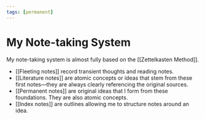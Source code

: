 ```yaml
---
tags: [permanent]
---
```


# My Note-taking System

My note-taking system is almost fully based on the [[Zettelkasten Method]]. 

- [[Fleeting notes]] record transient thoughts and reading notes. 
- [[Literature notes]] are atomic concepts or ideas that stem from these first notes—they are always clearly referencing the original sources. 
- [[Permanent notes]] are original ideas that I form from these foundations. They are also atomic concepts.
- [[Index notes]] are outlines allowing me to structure notes around an idea.

[//begin]: # "Autogenerated link references for markdown compatibility"
[zettelkasten-method]: ../1-fleeting/zettelkasten-method "Zettelkasten Method"
[fleeting-notes]: ../2-literature/fleeting-notes "Fleeting Notes"
[literature-notes]: ../2-literature/literature-notes "Literature Notes"
[permanent-notes]: ../2-literature/permanent-notes "Permanent Notes"
[index-notes]: ../2-literature/index-notes "Index Notes"
[//end]: # "Autogenerated link references"